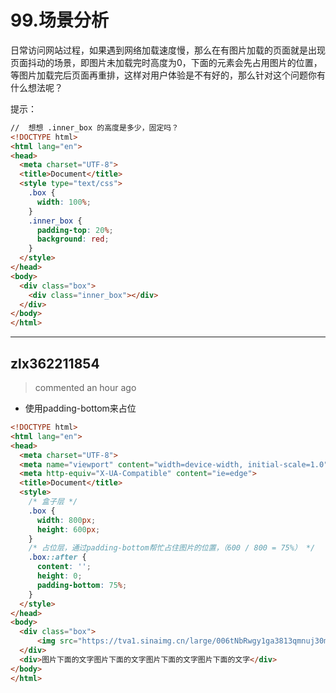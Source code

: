 
 # 99.场景分析 
 日常访问网站过程，如果遇到网络加载速度慢，那么在有图片加载的页面就是出现页面抖动的场景，即图片未加载完时高度为0，下面的元素会先占用图片的位置，等图片加载完后页面再重排，这样对用户体验是不有好的，那么针对这个问题你有什么想法呢？

提示：
```html
//  想想 .inner_box 的高度是多少，固定吗？
<!DOCTYPE html>
<html lang="en">
<head>
  <meta charset="UTF-8">
  <title>Document</title>
  <style type="text/css">
    .box {
      width: 100%;
    }
    .inner_box {
      padding-top: 20%;
      background: red;
    }
  </style>
</head>
<body>
  <div class="box">
    <div class="inner_box"></div>
  </div>
</body>
</html>
``` 
 ***
## zlx362211854 
 > commented an hour ago 

* 使用padding-bottom来占位

```html
<!DOCTYPE html>
<html lang="en">
<head>
  <meta charset="UTF-8">
  <meta name="viewport" content="width=device-width, initial-scale=1.0">
  <meta http-equiv="X-UA-Compatible" content="ie=edge">
  <title>Document</title>
  <style>
    /* 盒子层 */
    .box {
      width: 800px;
      height: 600px;
    }
    /* 占位层，通过padding-bottom帮忙占住图片的位置，（600 / 800 = 75%） */
    .box::after {
      content: '';
      height: 0;
      padding-bottom: 75%;
    }
  </style>
</head>
<body>
  <div class="box">
      <img src="https://tva1.sinaimg.cn/large/006tNbRwgy1ga3813qmnuj30m80go0uk.jpg" alt="" class="img">
  </div>
  <div>图片下面的文字图片下面的文字图片下面的文字图片下面的文字</div>
</body>
</html>

```